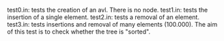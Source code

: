 test0.in: tests the creation of an avl. There is no node.
test1.in: tests the insertion of a single element.
test2.in: tests a removal of an element.
test3.in: tests insertions and removal of many elements (100.000). The aim of this test is to check whether the tree is "sorted".
